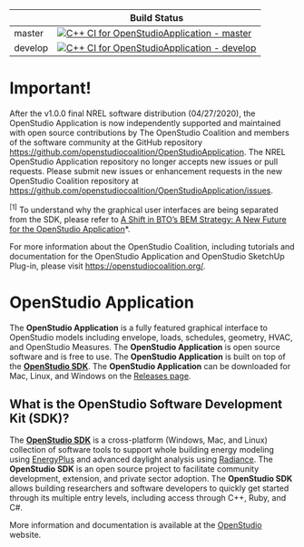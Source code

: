 |                         | Build Status |
|-------------------------|--------------|
| master                  | [![C++ CI for OpenStudioApplication - master](https://github.com/openstudiocoalition/OpenStudioApplication/workflows/C++%20CI%20for%20OpenStudioApplication/badge.svg?branch=master)](https://github.com/openstudiocoalition/OpenStudioApplication/actions?query=branch%3Amaster)|
| develop                 | [![C++ CI for OpenStudioApplication - develop](https://github.com/openstudiocoalition/OpenStudioApplication/workflows/C++%20CI%20for%20OpenStudioApplication/badge.svg?branch=develop)](https://github.com/openstudiocoalition/OpenStudioApplication/actions?query=branch%3Adevelop)      |


# Important!
After the v1.0.0 final NREL software distribution (04/27/2020), the OpenStudio Application is now independently supported and maintained with open source contributions by The OpenStudio Coalition and members of the software community at the GitHub repository https://github.com/openstudiocoalition/OpenStudioApplication. The NREL OpenStudio Application repository no longer accepts new issues or pull requests. Please submit new issues or enhancement requests in the new OpenStudio Coalition repository at https://github.com/openstudiocoalition/OpenStudioApplication/issues.

<a class="anchor" id="1"><sup>[1]</sup></a> To understand why the graphical user interfaces are being separated from the SDK, please refer to [A Shift in BTO’s BEM Strategy: A New Future for the OpenStudio Application](https://www.openstudio.net/new-future-for-openstudio-application)*.

For more information about the OpenStudio Coalition, including tutorials and documentation for the OpenStudio Application and OpenStudio SketchUp Plug-in, please visit https://openstudiocoalition.org/.

# OpenStudio Application

The **OpenStudio Application** is a fully featured graphical interface to OpenStudio models including envelope, loads, schedules, geometry, HVAC, and OpenStudio Measures.  The **OpenStudio Application** is open source software and is free to use.  The **OpenStudio Application** is built on top of the **[OpenStudio SDK](https://github.com/NREL/OpenStudio)**.  The **OpenStudio Application** can be downloaded for Mac, Linux, and Windows on the [Releases page](https://github.com/openstudiocoalition/OpenStudioApplication/releases).

## What is the OpenStudio Software Development Kit (SDK)?

The **[OpenStudio SDK](https://github.com/NREL/OpenStudio)** is a cross-platform (Windows, Mac, and Linux) collection of software tools to support whole building energy modeling
using [EnergyPlus](https://github.com/NREL/EnergyPlus) and advanced daylight analysis using [Radiance](https://github.com/NREL/Radiance/).
The **OpenStudio SDK** is an open source project to facilitate community development, extension, and private sector adoption. The **OpenStudio SDK** allows building researchers and software developers to quickly get started through its multiple entry levels, including access through C++, Ruby, and C#.

More information and documentation is available at the [OpenStudio](https://www.openstudio.net) website.
